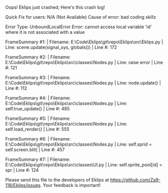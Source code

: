 Oops! Eklips just crashed;
Here's this crash log!

Quick Fix for users: N/A (Not Available)
Cause of error: bad coding skillz

Error Type: UnboundLocalError
Error: cannot access local variable 'id' where it is not associated with a value

FrameSummary #1:
  | Filename: E:\Code\Eklips\git\repo\Eklips\src\Eklips.py
  | Line: scene.update(signal_sys, globals())
  | Line #: 172

FrameSummary #2:
  | Filename: E:\Code\Eklips\git\repo\Eklips\src\classes\Nodes.py
  | Line: raise error
  | Line #: 121

FrameSummary #3:
  | Filename: E:\Code\Eklips\git\repo\Eklips\src\classes\Nodes.py
  | Line: node.update()
  | Line #: 112

FrameSummary #4:
  | Filename: E:\Code\Eklips\git\repo\Eklips\src\classes\Nodes.py
  | Line: self.true_update()
  | Line #: 485

FrameSummary #5:
  | Filename: E:\Code\Eklips\git\repo\Eklips\src\classes\Nodes.py
  | Line: self.load_render()
  | Line #: 555

FrameSummary #6:
  | Filename: E:\Code\Eklips\git\repo\Eklips\src\classes\Nodes.py
  | Line: self.sprid = self.screen.blit(
  | Line #: 457

FrameSummary #7:
  | Filename: E:\Code\Eklips\git\repo\Eklips\src\classes\UI.py
  | Line: self.sprite_pool[id] = spr
  | Line #: 124


Please send this file to the developers of Eklips at https://github.com/Za9-118/Eklips/issues. 
Your feedback is important!